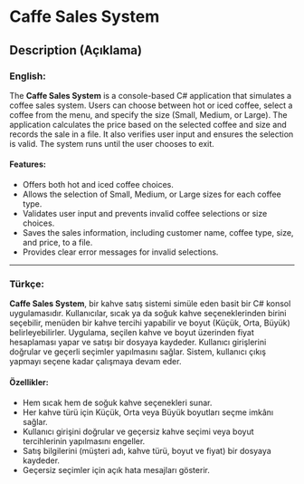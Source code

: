 # Caffe Sales System

## Description (Açıklama)

### English:

The **Caffe Sales System** is a console-based C# application that simulates a coffee sales system. Users can choose between hot or iced coffee, select a coffee from the menu, and specify the size (Small, Medium, or Large). The application calculates the price based on the selected coffee and size and records the sale in a file. It also verifies user input and ensures the selection is valid. The system runs until the user chooses to exit.

#### Features:
- Offers both hot and iced coffee choices.
- Allows the selection of Small, Medium, or Large sizes for each coffee type.
- Validates user input and prevents invalid coffee selections or size choices.
- Saves the sales information, including customer name, coffee type, size, and price, to a file.
- Provides clear error messages for invalid selections.

---

### Türkçe:

**Caffe Sales System**, bir kahve satış sistemi simüle eden basit bir C# konsol uygulamasıdır. Kullanıcılar, sıcak ya da soğuk kahve seçeneklerinden birini seçebilir, menüden bir kahve tercihi yapabilir ve boyut (Küçük, Orta, Büyük) belirleyebilirler. Uygulama, seçilen kahve ve boyut üzerinden fiyat hesaplaması yapar ve satışı bir dosyaya kaydeder. Kullanıcı girişlerini doğrular ve geçerli seçimler yapılmasını sağlar. Sistem, kullanıcı çıkış yapmayı seçene kadar çalışmaya devam eder.

#### Özellikler:
- Hem sıcak hem de soğuk kahve seçenekleri sunar.
- Her kahve türü için Küçük, Orta veya Büyük boyutları seçme imkânı sağlar.
- Kullanıcı girişini doğrular ve geçersiz kahve seçimi veya boyut tercihlerinin yapılmasını engeller.
- Satış bilgilerini (müşteri adı, kahve türü, boyut ve fiyat) bir dosyaya kaydeder.
- Geçersiz seçimler için açık hata mesajları gösterir.
